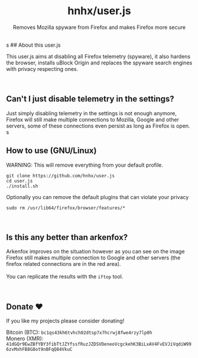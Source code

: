 <h1 align="center">hnhx/user.js</h1>
<p align="center">Removes Mozilla spyware from Firefox and makes Firefox more secure</p>

<br>
s
## About this user.js

This user.js aims at disabling all Firefox telemetry (spyware), it also hardens the browser, installs uBlock Origin and replaces the spyware search engines with privacy respecting ones.

<br>

## Can't I just disable telemetry in the settings?

Just simply disabling telemetry in the settings is not enough anymore, Firefox will still make multiple connections to Mozilla, Google and other servers, some of these connections even persist as long as Firefox is open.
s
<br>

## How to use (GNU/Linux)

WARNING: This will remove everything from your default profile.

```
git clone https://github.com/hnhx/user.js
cd user.js
./install.sh
```

Optionally you can remove the default plugins that can violate your privacy

```
sudo rm /usr/lib64/firefox/browser/features/*
```

<br>

## Is this any better than arkenfox?

Arkenfox improves on the situation however as you can see on the image Firefox still makes multiple connection to Google and other servers (the firefox related connections are in the red area).
<br><br>
You can replicate the results with the `iftop` tool.

<br>

## Donate ❤️

If you like my projects please consider donating!

Bitcoin (BTC): `bc1qs43kh6tvhch02dtsp7x7hcrwj8fwe4rzy7lp0h`
<br>
Monero (XMR): `41dGQr9EwZBfYBY3fibTtJZYfssfRuzJZDSVDeneoVcgckehK3BiLxAV4FvEVJiVqdiW996zvMxhFB8G8ot9nBFqQ84VkuC`
